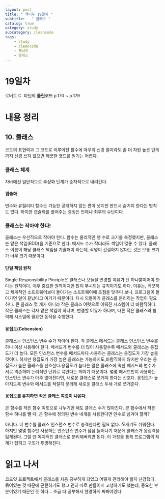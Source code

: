 ```yaml
---
layout: post
title: " 책너두 19일차 "
subtitle:   " 클래스 "
catalog: true
category: study
subcategory: cleancode
tags:
    - study
    - cleancode
    - 책너두
    - 클래스
---
```


# 19일차

로버트 C. 마틴의 **클린코드** p.170 ~ p.179

# 내용 정리

## 10. 클래스

코드의 표현력과 그 코드로 이루어진 함수에 아무리 신경 쓸지라도 좀 더 차원 높은 단계까지 신경 쓰지 않으면 깨끗한 코드를 얻기는 어렵다.

### 클래스 체계

자바에선 일반적으로 추상화 단계가 순차적으로 내려간다.

#### 캡슐화

변수와 유틸리티 함수는 가능한 공개하지 않는 편이 낫지만 반드시 숨겨야 한다는 법칙도 없다. 하지만 캡슐화를 풀어주는 결정은 언제나 최후의 수단이다.

### 클래스는 작아야 한다!

클래스는 우선적으로 작아야 한다. 함수는 물리적인 행 수로 크기를 측정했지만, 클래스는 맡은 책임(RDD)을 기준으로 한다. 메서드 수가 작더라도 책임이 많읗 수 있다. 클래스 이름이 해당 클래스 책임을 기술해야 하는데, 작명이 간결하지 않다는 것은 보통 크기가 너무 크기 때문이다.

#### 단일 책임 원칙

Single Responsibility Pinciple은 클래스나 모듈을 변경할 이유가 단 하나뿐이어야 한다는 원칙이다. 매우 중요한 원칙이지만 많이 무시되는 규칙이기도 하다. 이유는, 깨끗하고 체계적인 소프트웨어보다 돌아가는 소프트웨어에 초점을 맞추다 보니, 프로그램이 돌아가면 일이 끝났다고 여기기 때문이다. 다시 되돌아가 클래스를 분리하는 작업이 필요하다. 큰 클래스 몇 개가 아니라 작은 클래스 여럿으로 이뤄진 시스템이 더 바람직하다. 작은 클래스는 각자 맡은 책임이 하나며, 변경할 이유가 하나며, 다른 작은 클래스와 협력해 시스템에 필요한 동작을 수행한다.

#### 응집도(Cohension)

클래스는 인스턴스 변수 수가 작아야 한다. 각 클래스 메서드는 클래스 인스턴스 변수를 하나 이상 사용해야 한다. 메서드가 변수를 더 많이 사용할수록 메서드와 클래스는 응집도가 더 높다. 모든 인스턴스 변수를 메서드마다 사용하는 클래스는 응집도가 가장 높을 것이다. 하지만 응집도가 가장 높은 클래스는 가능하지도,바람직하지 않지만 우리는 응집도가 높은 클래스를 선호한다.응집도가 높다는 말은 클래스에 속한 메서드와 변수가 서로 의존하며 논리적인 단위로 묶인다는 의미기 때문이다. 몇몇 메서드만이 사용하는 인스턴스 변수가 아주 많아진다면, 새로운 클래스로 쪼개야 한다는 신호다. 응집도가 높아지도록 변수와 메서드를 적절히 분리해 새로운 클래스 두세 개로 쪼개준다.

#### 응집도를 유지하면 작은 클래스 여럿이 나온다.

큰 함수를 작은 함수 여럿으로 나누기만 해도 클래스 수가 많아진다. 큰 함수에서 작은 함수 하나를 뺄 때, 큰 함수에 정의된 변수 네개를 사용한다면 인수로 넘겨야 할까?

아니다. 네 변수를 클래스 인스턴스 변수로 승격한다면 필요 없다. 쪼개기도 쉬워진다. 하지만 몇몇 함수만 사용하는 인스턴스 변수가 점점 늘어나기 때문에 클래스가 응집력을 잃게된다. 그럴 땐 독자적인 클래스로 분리해버리면 된다. 이 과정을 통해 프로그램의 체계가 잡히고 구조가 투명해진다.

# 읽고 나서

코드잇 프로젝트에서 클래스를 처음 공부하게 되었고 어떻게 관리해야 할지 난감했다. 묶여있는 것 때문에 곤란하기도 했고 괜히 따로 만들어서 고생하기도 했는데, 중요한 부분이었기 때문인 듯 하다... 조금 더 공부해서 현명하게 짜봐야겠다.

